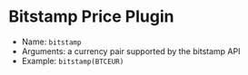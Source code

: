 # Bitstamp Price Plugin

* Name: `bitstamp`
* Arguments: a currency pair supported by the bitstamp API
* Example: `bitstamp(BTCEUR)`